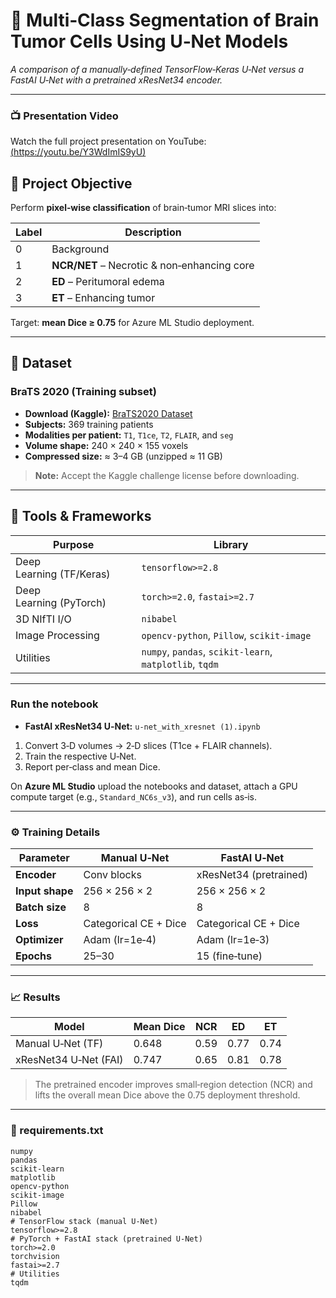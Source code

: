 # 🧠 Multi‑Class Segmentation of Brain Tumor Cells Using U‑Net Models
_A comparison of a manually‑defined TensorFlow‑Keras U‑Net versus a FastAI U‑Net with a pretrained xResNet34 encoder._

---
### 📺 Presentation Video
Watch the full project presentation on YouTube: [(https://youtu.be/Y3WdImIS9yU)]((https://youtu.be/Y3WdImIS9yU))


## 🚀 Project Objective
Perform **pixel‑wise classification** of brain‑tumor MRI slices into:

| Label | Description                                     |
|-------|-------------------------------------------------|
| 0     | Background                                      |
| 1     | **NCR/NET** – Necrotic & non‑enhancing core     |
| 2     | **ED** – Peritumoral edema                      |
| 3     | **ET** – Enhancing tumor                        |

Target: **mean Dice ≥ 0.75** for Azure ML Studio deployment.

---

## 📂 Dataset

### BraTS 2020 (Training subset)
- **Download (Kaggle):** [BraTS2020 Dataset](https://www.kaggle.com/datasets/sanglequang/brats2020)
- **Subjects:** 369 training patients  
- **Modalities per patient:** `T1`, `T1ce`, `T2`, `FLAIR`, and `seg`  
- **Volume shape:** 240 × 240 × 155 voxels  
- **Compressed size:** ≈ 3–4 GB (unzipped ≈ 11 GB)

> **Note:** Accept the Kaggle challenge license before downloading.

---

## 🧪 Tools & Frameworks
| Purpose                 | Library                        |
|-------------------------|--------------------------------|
| Deep Learning (TF/Keras)| `tensorflow>=2.8`              |
| Deep Learning (PyTorch) | `torch>=2.0`, `fastai>=2.7`    |
| 3D NIfTI I/O            | `nibabel`                      |
| Image Processing        | `opencv-python`, `Pillow`, `scikit-image` |
| Utilities               | `numpy`, `pandas`, `scikit-learn`, `matplotlib`, `tqdm` |

---

### Run the notebook
- **FastAI xResNet34 U‑Net:** `u-net_with_xresnet (1).ipynb`


1. Convert 3‑D volumes → 2‑D slices (T1ce + FLAIR channels).
2. Train the respective U‑Net.
3. Report per‑class and mean Dice.

On **Azure ML Studio** upload the notebooks and dataset, attach a GPU compute target (e.g., `Standard_NC6s_v3`), and run cells as‑is.

---

### ⚙️ Training Details

| Parameter      | Manual U‑Net          | FastAI U‑Net               |
| -------------- | --------------------- | -------------------------- |
| **Encoder**    | Conv blocks           | xResNet34 (pretrained)     |
| **Input shape**| 256 × 256 × 2         | 256 × 256 × 2              |
| **Batch size** | 8                     | 8                          |
| **Loss**       | Categorical CE + Dice | Categorical CE + Dice      |
| **Optimizer**  | Adam (lr=1e‑4)        | Adam (lr=1e‑3)             |
| **Epochs**     | 25–30                 | 15 (fine‑tune)             |

---

### 📈 Results

| Model                  | Mean Dice | NCR  | ED   | ET   |
| ---------------------- | --------- | ---- | ---- | ---- |
| Manual U‑Net (TF)      | 0.648     | 0.59 | 0.77 | 0.74 |
| xResNet34 U‑Net (FAI)  | 0.747     | 0.65 | 0.81 | 0.78 |

> The pretrained encoder improves small‑region detection (NCR) and lifts the overall mean Dice above the 0.75 deployment threshold.

---

### 💾 requirements.txt

```text
numpy
pandas
scikit-learn
matplotlib
opencv-python
scikit-image
Pillow
nibabel
# TensorFlow stack (manual U‑Net)
tensorflow>=2.8
# PyTorch + FastAI stack (pretrained U‑Net)
torch>=2.0
torchvision
fastai>=2.7
# Utilities
tqdm
